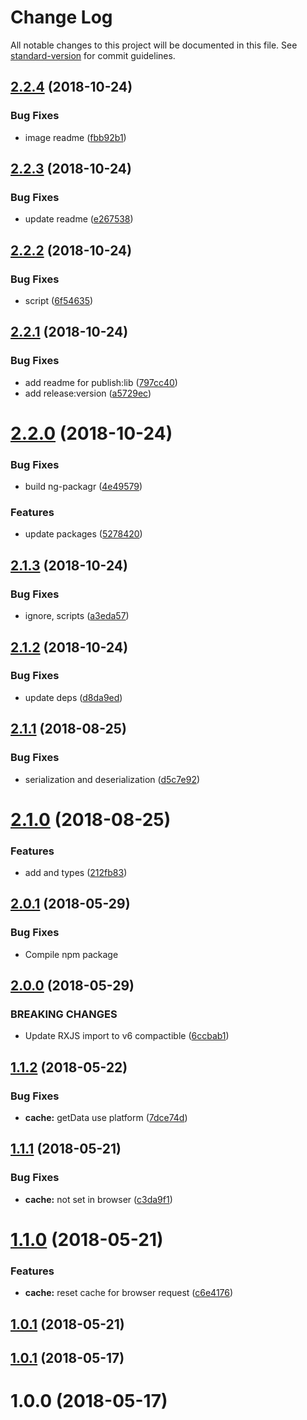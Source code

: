 # Change Log

All notable changes to this project will be documented in this file. See [standard-version](https://github.com/conventional-changelog/standard-version) for commit guidelines.

<a name="2.2.4"></a>
## [2.2.4](https://github.com/Gorniv/ngx-transfer-http/compare/v2.2.3...v2.2.4) (2018-10-24)


### Bug Fixes

* image readme ([fbb92b1](https://github.com/Gorniv/ngx-transfer-http/commit/fbb92b1))



<a name="2.2.3"></a>
## [2.2.3](https://github.com/Gorniv/ngx-transfer-http/compare/v2.2.2...v2.2.3) (2018-10-24)


### Bug Fixes

* update readme ([e267538](https://github.com/Gorniv/ngx-transfer-http/commit/e267538))



<a name="2.2.2"></a>
## [2.2.2](https://github.com/Gorniv/ngx-transfer-http/compare/v2.2.1...v2.2.2) (2018-10-24)


### Bug Fixes

* script ([6f54635](https://github.com/Gorniv/ngx-transfer-http/commit/6f54635))



<a name="2.2.1"></a>
## [2.2.1](https://github.com/Gorniv/ngx-transfer-http/compare/v2.2.0...v2.2.1) (2018-10-24)


### Bug Fixes

* add readme for publish:lib ([797cc40](https://github.com/Gorniv/ngx-transfer-http/commit/797cc40))
* add release:version ([a5729ec](https://github.com/Gorniv/ngx-transfer-http/commit/a5729ec))



<a name="2.2.0"></a>
# [2.2.0](https://github.com/Gorniv/ngx-transfer-http/compare/v2.1.3...v2.2.0) (2018-10-24)


### Bug Fixes

* build ng-packagr ([4e49579](https://github.com/Gorniv/ngx-transfer-http/commit/4e49579))


### Features

* update packages ([5278420](https://github.com/Gorniv/ngx-transfer-http/commit/5278420))



<a name="2.1.3"></a>
## [2.1.3](https://github.com/Gorniv/ngx-transfer-http/compare/v2.1.2...v2.1.3) (2018-10-24)


### Bug Fixes

* ignore, scripts ([a3eda57](https://github.com/Gorniv/ngx-transfer-http/commit/a3eda57))



<a name="2.1.2"></a>
## [2.1.2](https://github.com/Gorniv/ngx-transfer-http/compare/v2.1.1...v2.1.2) (2018-10-24)


### Bug Fixes

* update deps ([d8da9ed](https://github.com/Gorniv/ngx-transfer-http/commit/d8da9ed))



<a name="2.1.1"></a>
## [2.1.1](https://github.com/Gorniv/ngx-transfer-http/compare/v2.1.0...v2.1.1) (2018-08-25)


### Bug Fixes

* serialization and deserialization ([d5c7e92](https://github.com/Gorniv/ngx-transfer-http/commit/d5c7e92))



<a name="2.1.0"></a>
# [2.1.0](https://github.com/Gorniv/ngx-transfer-http/compare/v2.0.0...v2.1.0) (2018-08-25)


### Features

* add <T> and types ([212fb83](https://github.com/Gorniv/ngx-transfer-http/commit/212fb83))



<a name="2.0.1"></a>
## [2.0.1](https://github.com/Gorniv/ngx-transfer-http/compare/v2.0.0...v2.0.1) (2018-05-29)


### Bug Fixes

* Compile npm package



<a name="2.0.0"></a>
## [2.0.0](https://github.com/Gorniv/ngx-transfer-http/compare/v1.1.2...v2.0.0) (2018-05-29)


### BREAKING CHANGES

* Update RXJS import to v6 compactible ([6ccbab1](https://github.com/Gorniv/ngx-transfer-http/commit/6ccbab1))

<a name="1.1.2"></a>
## [1.1.2](https://github.com/Gorniv/ngx-transfer-http/compare/v1.1.1...v1.1.2) (2018-05-22)


### Bug Fixes

* **cache:** getData use platform ([7dce74d](https://github.com/Gorniv/ngx-transfer-http/commit/7dce74d))



<a name="1.1.1"></a>
## [1.1.1](https://github.com/Gorniv/ngx-transfer-http/compare/v1.1.0...v1.1.1) (2018-05-21)


### Bug Fixes

* **cache:** not set in browser ([c3da9f1](https://github.com/Gorniv/ngx-transfer-http/commit/c3da9f1))



<a name="1.1.0"></a>
# [1.1.0](https://github.com/Gorniv/ngx-transfer-http/compare/v1.0.1...v1.1.0) (2018-05-21)


### Features

* **cache:** reset cache for browser request ([c6e4176](https://github.com/Gorniv/ngx-transfer-http/commit/c6e4176))



<a name="1.0.1"></a>
## [1.0.1](https://github.com/Gorniv/ngx-transfer-http/compare/v1.0.0...v1.0.1) (2018-05-21)



<a name="1.0.1"></a>
## [1.0.1](https://github.com/Gorniv/ngx-transfer-http/compare/v1.0.0...v1.0.1) (2018-05-17)



<a name="1.0.0"></a>
# 1.0.0 (2018-05-17)
